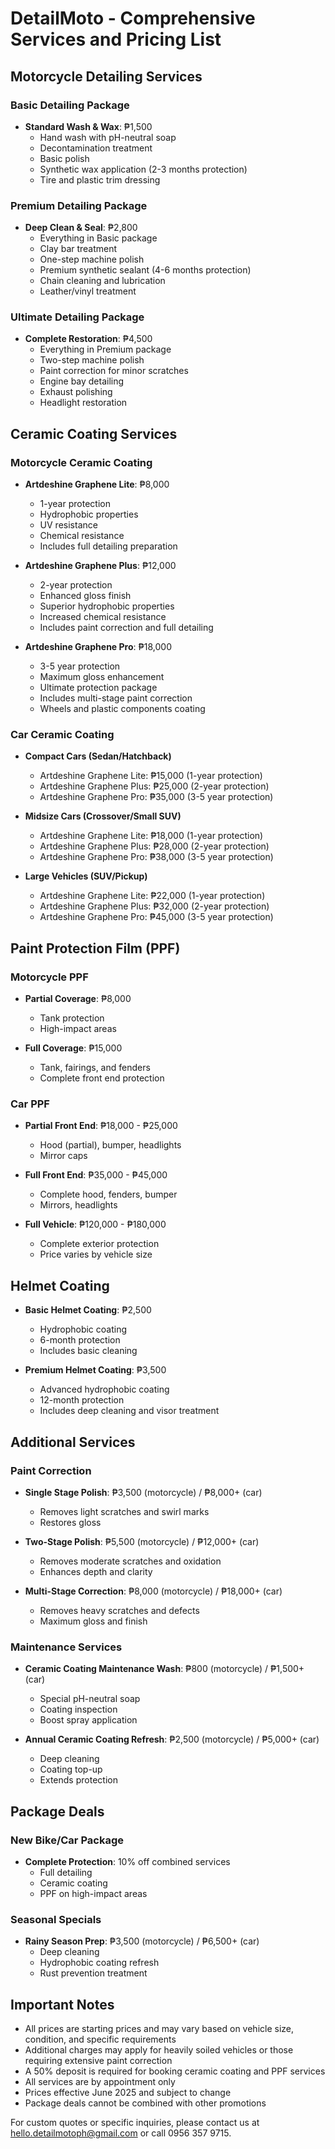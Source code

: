 # DetailMoto - Comprehensive Services and Pricing List

## Motorcycle Detailing Services

### Basic Detailing Package
- **Standard Wash & Wax**: ₱1,500
  - Hand wash with pH-neutral soap
  - Decontamination treatment
  - Basic polish
  - Synthetic wax application (2-3 months protection)
  - Tire and plastic trim dressing

### Premium Detailing Package
- **Deep Clean & Seal**: ₱2,800
  - Everything in Basic package
  - Clay bar treatment
  - One-step machine polish
  - Premium synthetic sealant (4-6 months protection)
  - Chain cleaning and lubrication
  - Leather/vinyl treatment

### Ultimate Detailing Package
- **Complete Restoration**: ₱4,500
  - Everything in Premium package
  - Two-step machine polish
  - Paint correction for minor scratches
  - Engine bay detailing
  - Exhaust polishing
  - Headlight restoration

## Ceramic Coating Services

### Motorcycle Ceramic Coating
- **Artdeshine Graphene Lite**: ₱8,000
  - 1-year protection
  - Hydrophobic properties
  - UV resistance
  - Chemical resistance
  - Includes full detailing preparation

- **Artdeshine Graphene Plus**: ₱12,000
  - 2-year protection
  - Enhanced gloss finish
  - Superior hydrophobic properties
  - Increased chemical resistance
  - Includes paint correction and full detailing

- **Artdeshine Graphene Pro**: ₱18,000
  - 3-5 year protection
  - Maximum gloss enhancement
  - Ultimate protection package
  - Includes multi-stage paint correction
  - Wheels and plastic components coating

### Car Ceramic Coating
- **Compact Cars (Sedan/Hatchback)**
  - Artdeshine Graphene Lite: ₱15,000 (1-year protection)
  - Artdeshine Graphene Plus: ₱25,000 (2-year protection)
  - Artdeshine Graphene Pro: ₱35,000 (3-5 year protection)

- **Midsize Cars (Crossover/Small SUV)**
  - Artdeshine Graphene Lite: ₱18,000 (1-year protection)
  - Artdeshine Graphene Plus: ₱28,000 (2-year protection)
  - Artdeshine Graphene Pro: ₱38,000 (3-5 year protection)

- **Large Vehicles (SUV/Pickup)**
  - Artdeshine Graphene Lite: ₱22,000 (1-year protection)
  - Artdeshine Graphene Plus: ₱32,000 (2-year protection)
  - Artdeshine Graphene Pro: ₱45,000 (3-5 year protection)

## Paint Protection Film (PPF)

### Motorcycle PPF
- **Partial Coverage**: ₱8,000
  - Tank protection
  - High-impact areas

- **Full Coverage**: ₱15,000
  - Tank, fairings, and fenders
  - Complete front end protection

### Car PPF
- **Partial Front End**: ₱18,000 - ₱25,000
  - Hood (partial), bumper, headlights
  - Mirror caps

- **Full Front End**: ₱35,000 - ₱45,000
  - Complete hood, fenders, bumper
  - Mirrors, headlights

- **Full Vehicle**: ₱120,000 - ₱180,000
  - Complete exterior protection
  - Price varies by vehicle size

## Helmet Coating

- **Basic Helmet Coating**: ₱2,500
  - Hydrophobic coating
  - 6-month protection
  - Includes basic cleaning

- **Premium Helmet Coating**: ₱3,500
  - Advanced hydrophobic coating
  - 12-month protection
  - Includes deep cleaning and visor treatment

## Additional Services

### Paint Correction
- **Single Stage Polish**: ₱3,500 (motorcycle) / ₱8,000+ (car)
  - Removes light scratches and swirl marks
  - Restores gloss

- **Two-Stage Polish**: ₱5,500 (motorcycle) / ₱12,000+ (car)
  - Removes moderate scratches and oxidation
  - Enhances depth and clarity

- **Multi-Stage Correction**: ₱8,000 (motorcycle) / ₱18,000+ (car)
  - Removes heavy scratches and defects
  - Maximum gloss and finish

### Maintenance Services
- **Ceramic Coating Maintenance Wash**: ₱800 (motorcycle) / ₱1,500+ (car)
  - Special pH-neutral soap
  - Coating inspection
  - Boost spray application

- **Annual Ceramic Coating Refresh**: ₱2,500 (motorcycle) / ₱5,000+ (car)
  - Deep cleaning
  - Coating top-up
  - Extends protection

## Package Deals

### New Bike/Car Package
- **Complete Protection**: 10% off combined services
  - Full detailing
  - Ceramic coating
  - PPF on high-impact areas

### Seasonal Specials
- **Rainy Season Prep**: ₱3,500 (motorcycle) / ₱6,500+ (car)
  - Deep cleaning
  - Hydrophobic coating refresh
  - Rust prevention treatment

## Important Notes

- All prices are starting prices and may vary based on vehicle size, condition, and specific requirements
- Additional charges may apply for heavily soiled vehicles or those requiring extensive paint correction
- A 50% deposit is required for booking ceramic coating and PPF services
- All services are by appointment only
- Prices effective June 2025 and subject to change
- Package deals cannot be combined with other promotions

For custom quotes or specific inquiries, please contact us at hello.detailmotoph@gmail.com or call 0956 357 9715.
